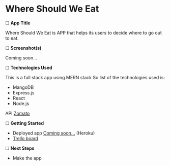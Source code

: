# Where Should We Eat

☐ **App Title**

Where Should We Eat is APP that helps its users to decide where to go out to eat.

☐ **Screenshot(s)**

Coming soon...

☐ **Technologies Used**

This is a full stack app using MERN stack
So list of the technologies used is:

- MangoDB
- Express.js
- React
- Node.js

API [Zomato](https://developers.zomato.com/api)

☐ **Getting Started**

- Deployed app [Coming soon...](soon) (Heroku)
- [Trello board](https://trello.com/b/HqDPXDZA/where-should-we-eat)

☐ **Next Steps**

- Make the app

